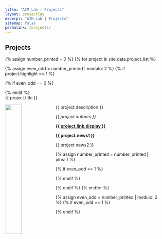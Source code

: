 ```yaml
---
title: "AIM Lab | Projects"
layout: projectlay
excerpt: "AIM Lab | Projects"
sitemap: false
permalink: /projects/
---
```


## Projects

{% assign number_printed = 0 %}
{% for project in site.data.project_list %}

{% assign even_odd = number_printed | modulo: 2 %}
{% if project.highlight == 1 %}

{% if even_odd == 0 %}
<div class="row">
{% endif %}

<div class="col-sm-12 clearfix">
 <div class="well">
  <pubtit>{{ project.title }}</pubtit>
  <p></p>
  <img src="{{ site.url }}{{ site.baseurl }}/assets/project_pic/{{ project.image }}" class="img-responsive" width="33%" style="float: left" />
  <p>{{ project.description }}</p>
  <p><em>{{ project.authors }}</em></p>
  <p><strong><a href="{{ project.link.url }}">{{ project.link.display }}</a></strong></p>
  <p class="text-danger"><strong> {{ project.news1 }}</strong></p>
  <p> {{ project.news2 }}</p>
 </div>
</div>

{% assign number_printed = number_printed | plus: 1 %}

{% if even_odd == 1 %}
</div>
{% endif %}

{% endif %}
{% endfor %}

{% assign even_odd = number_printed | modulo: 2 %}
{% if even_odd == 1 %}
</div>
{% endif %}